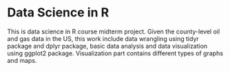 # Data Science in R
This is data science in R course midterm project. Given the county-level oil and gas data in the US, this work include data wrangling using tidyr package and dplyr package, basic data analysis and data visualization using ggplot2 package. Visualization part contains different types of graphs and maps.



